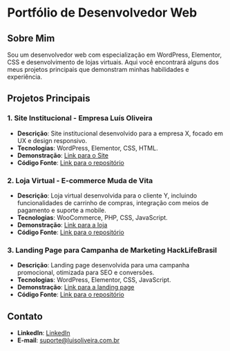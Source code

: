 # Portfólio de Desenvolvedor Web

## Sobre Mim
Sou um desenvolvedor web com especialização em WordPress, Elementor, CSS e desenvolvimento de lojas virtuais. Aqui você encontrará alguns dos meus projetos principais que demonstram minhas habilidades e experiência.

## Projetos Principais

### 1. Site Institucional - Empresa Luís Oliveira
- **Descrição**: Site institucional desenvolvido para a empresa X, focado em UX e design responsivo.
- **Tecnologias**: WordPress, Elementor, CSS, HTML.
- **Demonstração**: [Link para o Site](https://luisoliveira.com.br)
- **Código Fonte**: [Link para o repositório](https://github.com/LuisOliveiraRS/Portfolio-Web)

### 2. Loja Virtual - E-commerce Muda de Vita
- **Descrição**: Loja virtual desenvolvida para o cliente Y, incluindo funcionalidades de carrinho de compras, integração com meios de pagamento e suporte a mobile.
- **Tecnologias**: WooCommerce, PHP, CSS, JavaScript.
- **Demonstração**: [Link para a loja](https://mudadevida.com.br)
- **Código Fonte**: [Link para o repositório](https://github.com/seuusuario/lojaY)

### 3. Landing Page para Campanha de Marketing HackLifeBrasil
- **Descrição**: Landing page desenvolvida para uma campanha promocional, otimizada para SEO e conversões.
- **Tecnologias**: WordPress, Elementor, CSS, JavaScript.
- **Demonstração**: [Link para a landing page](https://hacklifebrasil.com.br)
- **Código Fonte**: [Link para o repositório](https://github.com/seuusuario/campanhaZ)

## Contato
- **LinkedIn**: [LinkedIn](https://www.linkedin.com/in/luis-oliveira-virtualview/)
- **E-mail**: suporte@luisoliveira.com.br
